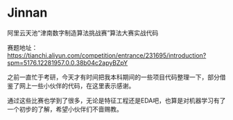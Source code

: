 # Jinnan
阿里云天池“津南数字制造算法挑战赛”算法大赛实战代码

赛题地址：https://tianchi.aliyun.com/competition/entrance/231695/introduction?spm=5176.12281957.0.0.38b04c2apyBZpY

之前一直忙于考研，今天才有时间把我本科期间的一些项目代码整理一下，部分借鉴了网上一些小伙伴的代码，在这里表示感谢。

通过这些比赛也学到了很多，无论是特征工程还是EDA吧，也算是对机器学习有了一个初步的了解，希望小伙伴们不啬赐教。
